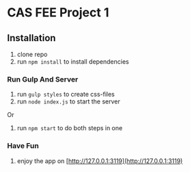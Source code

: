 # CAS FEE Project 1

## Installation

1. clone repo
1. run `npm install` to install dependencies

### Run Gulp And Server

1. run `gulp styles` to create css-files
1. run `node index.js` to start the server

Or

1. run `npm start` to do both steps in one

### Have Fun

1. enjoy the app on [http://127.0.0.1:3119](http://127.0.0.1:3119)
